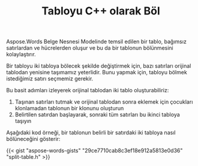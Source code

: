 ﻿---
title: Tabloyu C++ olarak Böl
second_title: Aspose.Words için C++
articleTitle: Bölünmüş Masa
linktitle: Bölünmüş Masa
description: "Tabloyu C++ olarak bölün. Bir tabloyu iki ayrı tabloya ayırma C++."
type: docs
weight: 100
url: /tr/cpp/split-table/
---

Aspose.Words Belge Nesnesi Modelinde temsil edilen bir tablo, bağımsız satırlardan ve hücrelerden oluşur ve bu da bir tablonun bölünmesini kolaylaştırır.

Bir tabloyu iki tabloya bölecek şekilde değiştirmek için, bazı satırları orijinal tablodan yenisine taşımamız yeterlidir. Bunu yapmak için, tabloyu bölmek istediğimiz satırı seçmemiz gerekir.

Bu basit adımları izleyerek orijinal tablodan iki tablo oluşturabiliriz:

1. Taşınan satırları tutmak ve orijinal tablodan sonra eklemek için çocukları klonlamadan tablonun bir klonunu oluşturun
2. Belirtilen satırdan başlayarak, sonraki tüm satırları bu ikinci tabloya taşıyın

Aşağıdaki kod örneği, bir tablonun belirli bir satırdaki iki tabloya nasıl bölüneceğini gösterir:

{{< gist "aspose-words-gists" "29ce7710cab8c3ef18e912a5813e0d36" "split-table.h" >}}
